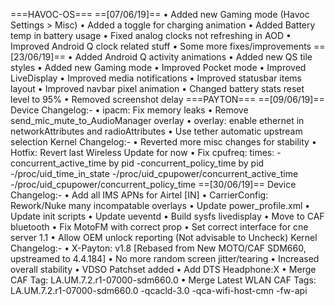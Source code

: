===HAVOC-OS===
==[07/06/19]==
• Added new Gaming mode
  (Havoc Settings > Misc)
• Added a toggle for charging animation
• Added Battery temp in battery usage
• Fixed analog clocks not refreshing in AOD
• Improved Android Q clock related stuff
• Some more fixes/improvements
==[23/06/19]==
• Added Android Q activity animations
• Added new QS tile styles
• Added new Gaming mode
• Improved Pocket mode
• Improved LiveDisplay
• Improved media notifications
• Improved statusbar items layout
• Improved navbar pixel animation
• Changed battery stats reset level to 95%
• Removed screenshot delay
===PAYTON===
==[09/06/19]==
Device Changelog:-
• ipacm: Fix memory leaks
• Remove send_mic_mute_to_AudioManager overlay
• overlay: enable ethernet in networkAttributes and radioAttributes
• Use tether automatic upstream selection
Kernel Changelog:-
• Reverted more misc changes for stability
• Hotfix: Revert last Wireless Update for now
• Fix cpufreq: times:
    -concurrent_active_time by pid
    -concurrent_policy_time by pid
    -/proc/uid_time_in_state
    -/proc/uid_cpupower/concurrent_active_time
    -/proc/uid_cpupower/concurrent_policy_time
==[30/06/19]==
Device Changelog:-
• Add all IMS APNs for Airtel [IN]
• CarrierConfig: Rework/Nuke many incompatable overlays
• Update power_profile.xml
• Update init scripts
• Update ueventd
• Build sysfs livedisplay
• Move to CAF bluetooth
• Fix MotoFM with correct prop
• Set correct interface for cne server 1.1
• Allow OEM unlock reporting (Not advisable to Uncheck)
Kernel Changelog:-
• X-Payton: v1.8 [Rebased from New MOTO/CAF SDM660, upstreamed to 4.4.184]
• No more random screen jitter/tearing
• Increased overall stability
• VDSO Patchset added
• Add DTS Headphone:X
• Merge CAF Tag: LA.UM.7.2.r1-07000-sdm660.0
• Merge Latest WLAN CAF Tags: LA.UM.7.2.r1-07000-sdm660.0
    -qcacld-3.0
    -qca-wifi-host-cmn
    -fw-api

